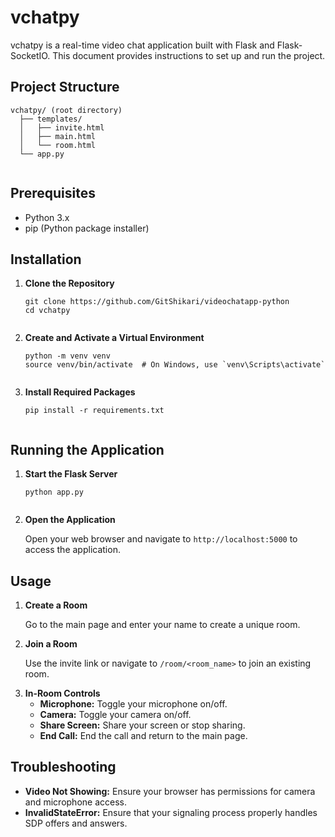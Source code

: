 <h1>vchatpy</h1>
<p>vchatpy is a real-time video chat application built with Flask and Flask-SocketIO. This document provides instructions to set up and run the project.</p>
<h2>Project Structure</h2>    
 <pre><code>vchatpy/ (root directory)
  ├── templates/
  │   ├── invite.html
  │   ├── main.html
  │   └── room.html
  └── app.py
    </code></pre>
     <h2>Prerequisites</h2>
    <ul>
        <li>Python 3.x</li>
        <li>pip (Python package installer)</li>
    </ul>
   <h2>Installation</h2>
    <ol>
        <li><strong>Clone the Repository</strong>
            <pre><code>git clone https://github.com/GitShikari/videochatapp-python
cd vchatpy
            </code></pre>
        </li>
        <li><strong>Create and Activate a Virtual Environment</strong>
            <pre><code>python -m venv venv
source venv/bin/activate  # On Windows, use `venv\Scripts\activate`
            </code></pre>
        </li>
        <li><strong>Install Required Packages</strong>
            <pre><code>pip install -r requirements.txt
            </code></pre>
</li>
    </ol>            
        
 <h2>Running the Application</h2>
    <ol>
        <li><strong>Start the Flask Server</strong>
            <pre><code>python app.py
            </code></pre>
        </li>
        <li><strong>Open the Application</strong>
            <p>Open your web browser and navigate to <code>http://localhost:5000</code> to access the application.</p>
        </li>
    </ol>
 <h2>Usage</h2>
    <ol>
        <li><strong>Create a Room</strong>
            <p>Go to the main page and enter your name to create a unique room.</p>
        </li>
        <li><strong>Join a Room</strong>
            <p>Use the invite link or navigate to <code>/room/&lt;room_name&gt;</code> to join an existing room.</p>
        </li>
        <li><strong>In-Room Controls</strong>
            <ul>  
<li><strong>Microphone:</strong> Toggle your microphone on/off.</li>
                <li><strong>Camera:</strong> Toggle your camera on/off.</li>
                <li><strong>Share Screen:</strong> Share your screen or stop sharing.</li>
                <li><strong>End Call:</strong> End the call and return to the main page.</li>
            </ul>
        </li>
    </ol>
     <h2>Troubleshooting</h2>
    <ul>
        <li><strong>Video Not Showing:</strong> Ensure your browser has permissions for camera and microphone access.</li>
        <li><strong>InvalidStateError:</strong> Ensure that your signaling process properly handles SDP offers and answers.</li>
    </ul>

    
                

   



    

   

 
   
